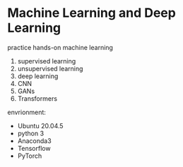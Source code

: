 # Machine Learning and Deep Learning
practice hands-on machine learning 
1. supervised learning
2. unsupervised learning
3. deep learning
4. CNN
5. GANs
6. Transformers

envrionment:
* Ubuntu 20.04.5
* python 3
* Anaconda3
* Tensorflow
* PyTorch
